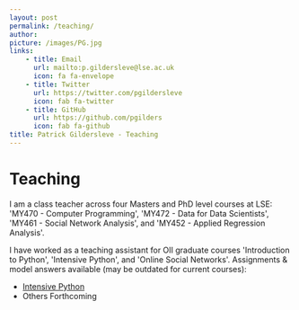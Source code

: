 ```yaml
---
layout: post
permalink: /teaching/
author:
picture: /images/PG.jpg
links:
    - title: Email
      url: mailto:p.gildersleve@lse.ac.uk
      icon: fa fa-envelope
    - title: Twitter
      url: https://twitter.com/pgildersleve
      icon: fab fa-twitter
    - title: GitHub
      url: https://github.com/pgilders
      icon: fab fa-github 
title: Patrick Gildersleve - Teaching
---
```


# Teaching
I am a class teacher across four Masters and PhD level courses at LSE: 'MY470 - Computer Programming', 'MY472 - Data for Data Scientists', 'MY461 - Social Network Analysis', and 'MY452 - Applied Regression Analysis'.

I have worked as a teaching assistant for OII graduate courses 'Introduction to Python', 'Intensive Python', and 'Online Social Networks'. Assignments & model answers available (may be outdated for current courses):
- [Intensive Python](https://github.com/pgilders/OII-PySDS-ModelAnswers)
- Others Forthcoming
